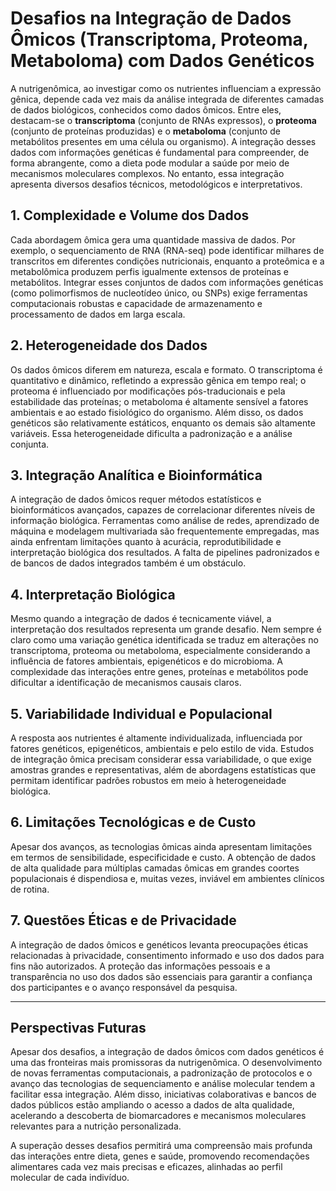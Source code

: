 # Desafios na Integração de Dados Ômicos (Transcriptoma, Proteoma, Metaboloma) com Dados Genéticos

A nutrigenômica, ao investigar como os nutrientes influenciam a expressão gênica, depende cada vez mais da análise integrada de diferentes camadas de dados biológicos, conhecidos como dados ômicos. Entre eles, destacam-se o **transcriptoma** (conjunto de RNAs expressos), o **proteoma** (conjunto de proteínas produzidas) e o **metaboloma** (conjunto de metabólitos presentes em uma célula ou organismo). A integração desses dados com informações genéticas é fundamental para compreender, de forma abrangente, como a dieta pode modular a saúde por meio de mecanismos moleculares complexos. No entanto, essa integração apresenta diversos desafios técnicos, metodológicos e interpretativos.

## 1. Complexidade e Volume dos Dados

Cada abordagem ômica gera uma quantidade massiva de dados. Por exemplo, o sequenciamento de RNA (RNA-seq) pode identificar milhares de transcritos em diferentes condições nutricionais, enquanto a proteômica e a metabolômica produzem perfis igualmente extensos de proteínas e metabólitos. Integrar esses conjuntos de dados com informações genéticas (como polimorfismos de nucleotídeo único, ou SNPs) exige ferramentas computacionais robustas e capacidade de armazenamento e processamento de dados em larga escala.

## 2. Heterogeneidade dos Dados

Os dados ômicos diferem em natureza, escala e formato. O transcriptoma é quantitativo e dinâmico, refletindo a expressão gênica em tempo real; o proteoma é influenciado por modificações pós-traducionais e pela estabilidade das proteínas; o metaboloma é altamente sensível a fatores ambientais e ao estado fisiológico do organismo. Além disso, os dados genéticos são relativamente estáticos, enquanto os demais são altamente variáveis. Essa heterogeneidade dificulta a padronização e a análise conjunta.

## 3. Integração Analítica e Bioinformática

A integração de dados ômicos requer métodos estatísticos e bioinformáticos avançados, capazes de correlacionar diferentes níveis de informação biológica. Ferramentas como análise de redes, aprendizado de máquina e modelagem multivariada são frequentemente empregadas, mas ainda enfrentam limitações quanto à acurácia, reprodutibilidade e interpretação biológica dos resultados. A falta de pipelines padronizados e de bancos de dados integrados também é um obstáculo.

## 4. Interpretação Biológica

Mesmo quando a integração de dados é tecnicamente viável, a interpretação dos resultados representa um grande desafio. Nem sempre é claro como uma variação genética identificada se traduz em alterações no transcriptoma, proteoma ou metaboloma, especialmente considerando a influência de fatores ambientais, epigenéticos e do microbioma. A complexidade das interações entre genes, proteínas e metabólitos pode dificultar a identificação de mecanismos causais claros.

## 5. Variabilidade Individual e Populacional

A resposta aos nutrientes é altamente individualizada, influenciada por fatores genéticos, epigenéticos, ambientais e pelo estilo de vida. Estudos de integração ômica precisam considerar essa variabilidade, o que exige amostras grandes e representativas, além de abordagens estatísticas que permitam identificar padrões robustos em meio à heterogeneidade biológica.

## 6. Limitações Tecnológicas e de Custo

Apesar dos avanços, as tecnologias ômicas ainda apresentam limitações em termos de sensibilidade, especificidade e custo. A obtenção de dados de alta qualidade para múltiplas camadas ômicas em grandes coortes populacionais é dispendiosa e, muitas vezes, inviável em ambientes clínicos de rotina.

## 7. Questões Éticas e de Privacidade

A integração de dados ômicos e genéticos levanta preocupações éticas relacionadas à privacidade, consentimento informado e uso dos dados para fins não autorizados. A proteção das informações pessoais e a transparência no uso dos dados são essenciais para garantir a confiança dos participantes e o avanço responsável da pesquisa.

---

## Perspectivas Futuras

Apesar dos desafios, a integração de dados ômicos com dados genéticos é uma das fronteiras mais promissoras da nutrigenômica. O desenvolvimento de novas ferramentas computacionais, a padronização de protocolos e o avanço das tecnologias de sequenciamento e análise molecular tendem a facilitar essa integração. Além disso, iniciativas colaborativas e bancos de dados públicos estão ampliando o acesso a dados de alta qualidade, acelerando a descoberta de biomarcadores e mecanismos moleculares relevantes para a nutrição personalizada.

A superação desses desafios permitirá uma compreensão mais profunda das interações entre dieta, genes e saúde, promovendo recomendações alimentares cada vez mais precisas e eficazes, alinhadas ao perfil molecular de cada indivíduo.